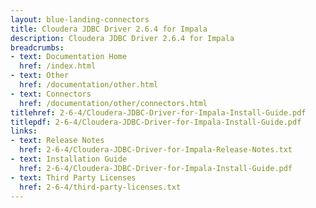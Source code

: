 ```yaml
---
layout: blue-landing-connectors
title: Cloudera JDBC Driver 2.6.4 for Impala
description: Cloudera JDBC Driver 2.6.4 for Impala
breadcrumbs:
- text: Documentation Home
  href: /index.html
- text: Other
  href: /documentation/other.html
- text: Connectors
  href: /documentation/other/connectors.html
titlehref: 2-6-4/Cloudera-JDBC-Driver-for-Impala-Install-Guide.pdf
titlepdf: 2-6-4/Cloudera-JDBC-Driver-for-Impala-Install-Guide.pdf
links:
- text: Release Notes
  href: 2-6-4/Cloudera-JDBC-Driver-for-Impala-Release-Notes.txt
- text: Installation Guide
  href: 2-6-4/Cloudera-JDBC-Driver-for-Impala-Install-Guide.pdf
- text: Third Party Licenses
  href: 2-6-4/third-party-licenses.txt
---
```

